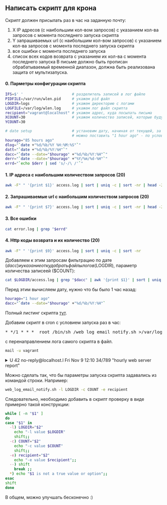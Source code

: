 ## Написать скрипт для крона

Скрипт должен присылать раз в час на заданную почту: 
1. X IP адресов (с наибольшим кол-вом запросов) с указанием кол-ва запросов c момента последнего запуска скрипта
2. Y запрашиваемых url (с наибольшим кол-вом запросов) с указанием кол-ва запросов c момента последнего запуска скрипта
3. все ошибки c момента последнего запуска
4. список всех кодов возврата с указанием их кол-ва с момента последнего запуска
В письме должно быть прописан обрабатываемый временной диапазон, должна быть реализована защита от мультизапуска.

#### 0. Парметры конфигурации скрипта

```bash
IFS=$' '                      # разделитель записей в лог файле
PIDFILE=/var/run/wlen.pid     # укажем pid файл
LOGDIR=logs                   # укажем директорию с логами
LOGFILE=/var/log/wlen.log     # укажем лог файл скрипта
recipient="vagrant@localhost" # укажем адрес, куда посылать письма
XCOUNT=30                     # укажем количество записей, которые будут включены в письмо
YCOUNT=30

# date setup                  # установим дату, начиная от текущей, за которую нам нужны сведения 
                              # можно поставить "1 hour ago" - по условиям задания      
hourago="85 hours ago"
dlog="`date +"%d/%b/%Y %H:%M:%S"`"
datt="`date +"%d/%b/%Y:%H"`"
dacc="`date --date="$hourago" +"%d/%b/%Y:%H"`"
derr="`date --date="$hourago" +"%Y/%m/%d-%H"`"
errd="`echo $derr | sed 's/-/\ /'`"
```

#### 1. IP адреса с наибольшим количеством запросов (20)

```bash
awk -F" " '{print $1}' access.log | sort | uniq -c | sort -nr | head -20
```

#### 2. Запрашиваемые url с наибольшим количеством запросов (20)

```bash
awk -F" " '{print $7}' access.log | sort | uniq -c | sort -nr | head -20
```

#### 3. Все ошибки

```bash
cat error.log | grep "$errd"
```

#### 4. Http коды возврата и их количество (20)

```bash
awk -F" " '{print $9}' access.log | sort | uniq -c | sort -nr
```

Добавляем к этим запросам фильтрацию по дате ($dacc) и указание откуда брать файлы логов ($LOGDIR), параметр количества записеей ($COUNT):

```bash
cat $LOGDIR/access.log | grep "$dacc" | awk '{print $1}' | sort | uniq -c | sort -nr | head -$COUNT
```

Перед этим вычисляем дату, нужно что бы было 1 час назад:

```bash
hourago="1 hour ago"
dacc="`date --date="$hourago" +"%d/%b/%Y:%H"`
```
Полный листинг скрипта [тут](https://github.com/kakoka/otus-homework/blob/master/hw05/web_log_email_notify.sh).

Добавим скрипт в cron с условием запуска раз в час:
<pre>
* */1 * * *  root /bin/sh /web_log_email_notify.sh >/var/log/wlen.log 2>&1
</pre>
с перенаправлением лога самого скрипта в файл.

```bash
mail -u vagrant
```
<details>
  <summary>U 42 no-reply@localhost.l  Fri Nov  9 12:10  34/789   "hourly web server report"</summary>
<pre>
Message 42:
From root@otuslinux.localdomain  Fri Nov  9 12:14:35 2018
Return-Path: <root@otuslinux.localdomain>
X-Original-To: vagrant@localhost
Delivered-To: vagrant@localhost.localdomain
Subject: hourly web server report
From: no-reply@localhost.localdomain
To: vagrant@localhost.localdomain
Content-Type: text/plain
Date: Fri,  9 Nov 2018 12:14:35 +0000 (UTC)
Status: R

From the last hour there is some stats from web server

Report from 05/Nov/2018:06 to 09/Nov/2018:12.

We have some ip addresses:
count ip-address
1542 88.198.204.16
 409 5.101.113.64
 145 173.234.153.122
 114 87.250.224.77
 111 5.9.61.232
 92 78.157.225.246
 88 194.106.112.211
 85 176.9.9.92
 80 66.249.76.101
 76 192.162.242.225
 74 207.46.13.40
 68 40.77.167.165
 61 157.55.39.218
 57 157.55.39.252
 55 178.184.179.209
 42 81.162.119.129
 41 93.170.187.59
 37 94.142.234.253
 34 66.249.66.14
 34 178.120.76.220
 30 141.105.55.6
 29 195.218.182.115
 29 107.167.107.117
 27 185.116.141.75
 26 90.188.47.121
 26 176.52.96.174
 25 80.83.238.12
 25 80.83.234.54
 25 37.21.250.249
 24 46.243.172.147

and we have some urls:
count url
 339 /css/fonts/ptserif.css
 339 /css/fonts/ptsanscaption.css
 221 /json/get_section_page
</pre>
</details>

Можно сделать так, что бы параметры запуска скрипта задавались из командой строки. Например:

```bash
web_log_email_notify.sh -l LOGDIR -c COUNT -e recipient
```

Следовательно, необходимо добавить в скрипт проверку в виде примерно такой конструкции:

```bash
while [ -n "$1" ]
do
case "$1" in
  -l) LOGDIR="$2"
    echo "-l value $LOGDIR"
    shift;;
  -c) COUNT="$2"
    echo "-c value $COUNT"
    shift;;
  -e) recipient="$2"
    echo "-e value $recipient";;
  --) shift
    break ;;
  *) echo "$1 is not a true value or option";;
esac
shift
done
```
В общем, можно улучшать бесконечно :)
